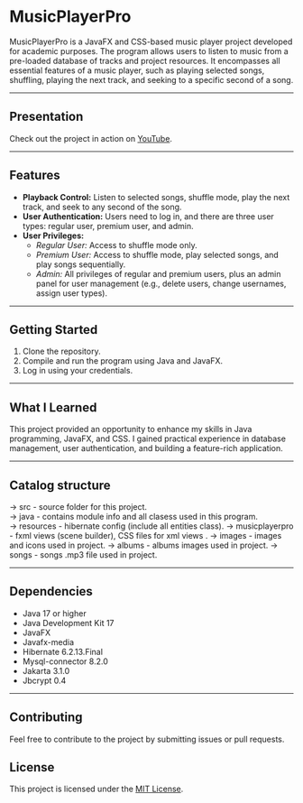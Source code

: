 # MusicPlayerPro

MusicPlayerPro is a JavaFX and CSS-based music player project developed for academic purposes. 
The program allows users to listen to music from a pre-loaded database of tracks and project resources. 
It encompasses all essential features of a music player, such as playing selected songs, shuffling, playing the next track, and seeking to a specific second of a song.

<hr>

## Presentation
Check out the project in action on [YouTube](https://youtu.be/skL0QiSQOU4).

<hr>

## Features
- **Playback Control:** Listen to selected songs, shuffle mode, play the next track, and seek to any second of the song.
- **User Authentication:** Users need to log in, and there are three user types: regular user, premium user, and admin.
- **User Privileges:**
  - *Regular User:* Access to shuffle mode only.
  - *Premium User:* Access to shuffle mode, play selected songs, and play songs sequentially.
  - *Admin:* All privileges of regular and premium users, plus an admin panel for user management (e.g., delete users, change usernames, assign user types).

<hr>

## Getting Started
1. Clone the repository.
2. Compile and run the program using Java and JavaFX.
3. Log in using your credentials.

<hr>

## What I Learned
This project provided an opportunity to enhance my skills in Java programming, JavaFX, and CSS. 
I gained practical experience in database management, user authentication, and building a feature-rich application.

<hr>

## Catalog structure
-> src - source folder for this project.  
    -> java - contains module info and all clasess used in this program.  
    -> resources - hibernate config (include all entities class).
        -> musicplayerpro - fxml views (scene builder), CSS files for xml views .
        -> images - images and icons used in project.
        -> albums - albums images used in project.
        -> songs - songs .mp3 file used in project.

<hr>

## Dependencies
- Java 17 or higher
- Java Development Kit 17
- JavaFX
- Javafx-media
- Hibernate 6.2.13.Final
- Mysql-connector 8.2.0
- Jakarta 3.1.0
- Jbcrypt 0.4

<hr>

## Contributing
Feel free to contribute to the project by submitting issues or pull requests.

## License
This project is licensed under the [MIT License](LICENSE).


